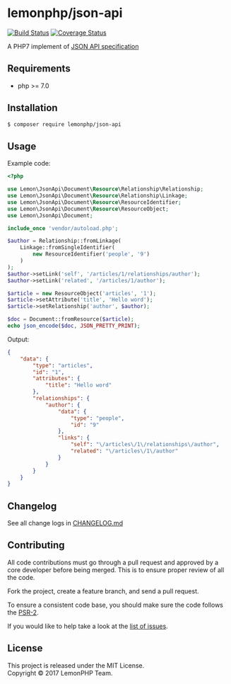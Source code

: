 lemonphp/json-api
===

[![Build Status](https://travis-ci.org/lemonphp/json-api.svg?branch=master)](https://travis-ci.org/lemonphp/json-api)
[![Coverage Status](https://coveralls.io/repos/github/lemonphp/json-api/badge.svg?branch=master)](https://coveralls.io/github/lemonphp/json-api?branch=master)

A PHP7 implement of [JSON API specification](http://jsonapi.org/)

Requirements
---

* php >= 7.0

Installation
---

```bash
$ composer require lemonphp/json-api
```

Usage
---

Example code:

```php
<?php

use Lemon\JsonApi\Document\Resource\Relationship\Relationship;
use Lemon\JsonApi\Document\Resource\Relationship\Linkage;
use Lemon\JsonApi\Document\Resource\ResourceIdentifier;
use Lemon\JsonApi\Document\Resource\ResourceObject;
use Lemon\JsonApi\Document;

include_once 'vendor/autoload.php';

$author = Relationship::fromLinkage(
    Linkage::fromSingleIdentifier(
        new ResourceIdentifier('people', '9')
    )
);
$author->setLink('self', '/articles/1/relationships/author');
$author->setLink('related', '/articles/1/author');

$article = new ResourceObject('articles', '1');
$article->setAttribute('title', 'Hello word');
$article->setRelationship('author', $author);

$doc = Document::fromResource($article);
echo json_encode($doc, JSON_PRETTY_PRINT);

```

Output:

```json
{
    "data": {
        "type": "articles",
        "id": "1",
        "attributes": {
            "title": "Hello word"
        },
        "relationships": {
            "author": {
                "data": {
                    "type": "people",
                    "id": "9"
                },
                "links": {
                    "self": "\/articles\/1\/relationships\/author",
                    "related": "\/articles\/1\/author"
                }
            }
        }
    }
}
```

Changelog
---
See all change logs in [CHANGELOG.md][changelog]

Contributing
---
All code contributions must go through a pull request and approved by
a core developer before being merged. This is to ensure proper review of all the code.

Fork the project, create a feature branch, and send a pull request.

To ensure a consistent code base, you should make sure the code follows the [PSR-2][psr2].

If you would like to help take a look at the [list of issues][issues].

License
---
This project is released under the MIT License.   
Copyright © 2017 LemonPHP Team.


[changelog]: https://github.com/lemonphp/json-api/blob/master/CHANGELOG.md
[psr2]: https://github.com/php-fig/fig-standards/blob/master/accepted/PSR-2-coding-style-guide.md
[issues]: https://github.com/lemonphp/json-api/issues